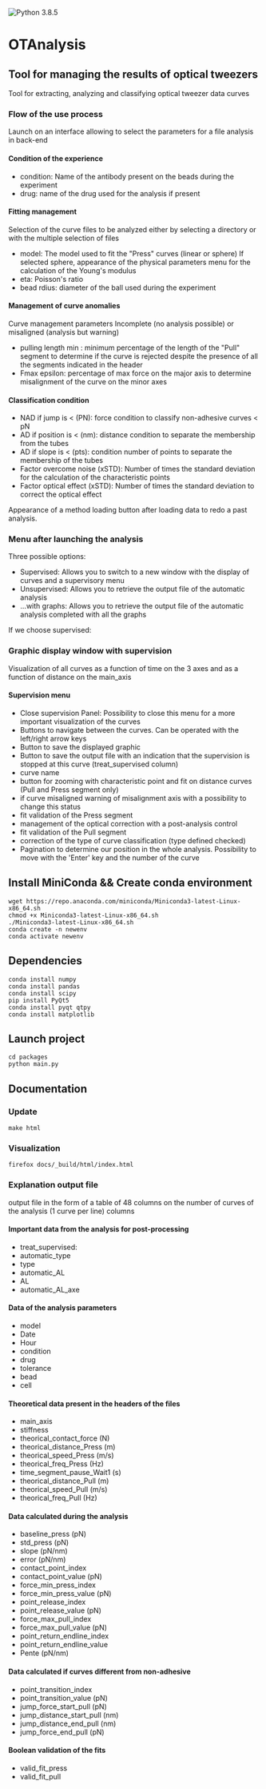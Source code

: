 ![Python 3.8.5](https://img.shields.io/badge/Python-3.8.5-blue.svg)

# OTAnalysis

## Tool for managing the results of optical tweezers
Tool for extracting, analyzing and classifying optical tweezer data curves

### Flow of the use process
Launch on an interface allowing to select the parameters for a file analysis in back-end

#### Condition of the experience
- condition: Name of the antibody present on the beads during the experiment
- drug: name of the drug used for the analysis if present

#### Fitting management
Selection of the curve files to be analyzed either by selecting a directory or with the multiple selection of files
- model: The model used to fit the "Press" curves (linear or sphere)
If selected sphere, appearance of the physical parameters menu for the calculation of the Young's modulus
- eta: Poisson's ratio
- bead rdius: diameter of the ball used during the experiment

#### Management of curve anomalies 
Curve management parameters Incomplete (no analysis possible) or misaligned (analysis but warning)
- pulling length min : minimum percentage of the length of the "Pull" segment to determine if the curve is rejected despite the presence of all the segments indicated in the header
- Fmax epsilon: percentage of max force on the major axis to determine misalignment of the curve on the minor axes

#### Classification condition
- NAD if jump is < (PN): force condition to classify non-adhesive curves < pN
- AD if position is < (nm): distance condition to separate the membership from the tubes
- AD if slope is < (pts): condition number of points to separate the membership of the tubes
- Factor overcome noise (xSTD): Number of times the standard deviation for the calculation of the characteristic points
- Factor optical effect (xSTD): Number of times the standard deviation to correct the optical effect

Appearance of a method loading button after loading data to redo a past analysis.

### Menu after launching the analysis
Three possible options:
- Supervised: Allows you to switch to a new window with the display of curves and a supervisory menu
- Unsupervised: Allows you to retrieve the output file of the automatic analysis
- ...with graphs: Allows you to retrieve the output file of the automatic analysis completed with all the graphs

If we choose supervised:
### Graphic display window with supervision
Visualization of all curves as a function of time on the 3 axes and as a function of distance on the main_axis

#### Supervision menu
- Close supervision Panel: Possibility to close this menu for a more important visualization of the curves
- Buttons to navigate between the curves. Can be operated with the left/right arrow keys
- Button to save the displayed graphic
- Button to save the output file with an indication that the supervision is stopped at this curve (treat_supervised column)
- curve name
- button for zooming with characteristic point and fit on distance curves (Pull and Press segment only)
- if curve misaligned warning of misalignment axis with a possibility to change this status
- fit validation of the Press segment
- management of the optical correction with a post-analysis control
- fit validation of the Pull segment
- correction of the type of curve classification (type defined checked)
- Pagination to determine our position in the whole analysis. Possibility to move with the 'Enter' key and the number of the curve

## Install MiniConda && Create conda environment
```{}
wget https://repo.anaconda.com/miniconda/Miniconda3-latest-Linux-x86_64.sh
chmod +x Miniconda3-latest-Linux-x86_64.sh
./Miniconda3-latest-Linux-x86_64.sh
conda create -n newenv
conda activate newenv

```
## Dependencies
```{}
conda install numpy
conda install pandas
conda install scipy
pip install PyQt5
conda install pyqt qtpy
conda install matplotlib
```

## Launch project
```{}
cd packages
python main.py
```

## Documentation

### Update
```{}
make html
```

### Visualization
```{}
firefox docs/_build/html/index.html
```

### Explanation output file
output file in the form of a table of 48 columns on the number of curves of the analysis (1 curve per line)
columns
#### Important data from the analysis for post-processing
- treat_supervised:
- automatic_type
- type
- automatic_AL
- AL
- automatic_AL_axe

#### Data of the analysis parameters
- model
- Date
- Hour
- condition
- drug
- tolerance
- bead
- cell

#### Theoretical data present in the headers of the files
- main_axis
- stiffness
- theorical_contact_force (N)
- theorical_distance_Press (m)
- theorical_speed_Press (m/s)
- theorical_freq_Press (Hz)
- time_segment_pause_Wait1 (s)
- theorical_distance_Pull (m)
- theorical_speed_Pull (m/s)
- theorical_freq_Pull (Hz)

#### Data calculated during the analysis
- baseline_press (pN)
- std_press (pN)
- slope (pN/nm)
- error (pN/nm)
- contact_point_index
- contact_point_value  (pN)
- force_min_press_index
- force_min_press_value (pN)
- point_release_index
- point_release_value (pN)
- force_max_pull_index
- force_max_pull_value (pN)
- point_return_endline_index
- point_return_endline_value
- Pente (pN/nm)

#### Data calculated if curves different from non-adhesive
- point_transition_index
- point_transition_value (pN)
- jump_force_start_pull (pN)
- jump_distance_start_pull (nm)
- jump_distance_end_pull (nm)
- jump_force_end_pull (pN)

#### Boolean validation of the fits 
- valid_fit_press
- valid_fit_pull










